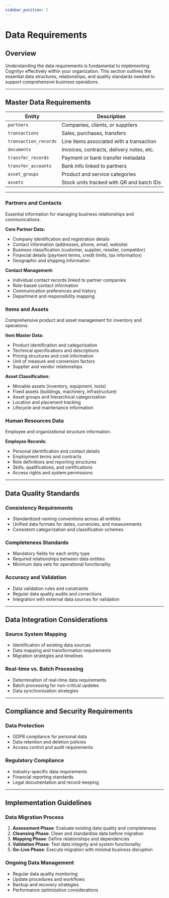 ```yaml
---
sidebar_position: 2
---
```


# Data Requirements

## Overview

Understanding the data requirements is fundamental to implementing Cognityv effectively within your organization. This section outlines the essential data structures, relationships, and quality standards needed to support comprehensive business operations.

---

## Master Data Requirements


| Entity               | Description                                      |
|----------------------|--------------------------------------------------|
| `partners`           | Companies, clients, or suppliers                 |
| `transactions`       | Sales, purchases, transfers                      |
| `transaction_records`| Line items associated with a transaction         |
| `documents`          | Invoices, contracts, delivery notes, etc.       |
| `transfer_records`   | Payment or bank transfer metadata                |
| `transfer_accounts`  | Bank info linked to partners                     |
| `asset_groups`       | Product and service categories                   |
| `assets`             | Stock units tracked with QR and batch IDs        |

---

### Partners and Contacts
Essential information for managing business relationships and communications.

**Core Partner Data:**
- Company identification and registration details
- Contact information (addresses, phone, email, website)
- Business classification (customer, supplier, reseller, competitor)
- Financial details (payment terms, credit limits, tax information)
- Geographic and shipping information

**Contact Management:**
- Individual contact records linked to partner companies
- Role-based contact information
- Communication preferences and history
- Department and responsibility mapping

### Items and Assets
Comprehensive product and asset management for inventory and operations.

**Item Master Data:**
- Product identification and categorization
- Technical specifications and descriptions
- Pricing structures and cost information
- Unit of measure and conversion factors
- Supplier and vendor relationships

**Asset Classification:**
- Movable assets (inventory, equipment, tools)
- Fixed assets (buildings, machinery, infrastructure)
- Asset groups and hierarchical categorization
- Location and placement tracking
- Lifecycle and maintenance information

### Human Resources Data
Employee and organizational structure information.

**Employee Records:**
- Personal identification and contact details
- Employment terms and contracts
- Role definitions and reporting structures
- Skills, qualifications, and certifications
- Access rights and system permissions

---

## Data Quality Standards

### Consistency Requirements
- Standardized naming conventions across all entities
- Unified data formats for dates, currencies, and measurements
- Consistent categorization and classification schemes

### Completeness Standards
- Mandatory fields for each entity type
- Required relationships between data entities
- Minimum data sets for operational functionality

### Accuracy and Validation
- Data validation rules and constraints
- Regular data quality audits and corrections
- Integration with external data sources for validation

---

## Data Integration Considerations

### Source System Mapping
- Identification of existing data sources
- Data mapping and transformation requirements
- Migration strategies and timelines

### Real-time vs. Batch Processing
- Determination of real-time data requirements
- Batch processing for non-critical updates
- Data synchronization strategies

---

## Compliance and Security Requirements

### Data Protection
- GDPR compliance for personal data
- Data retention and deletion policies
- Access control and audit requirements

### Regulatory Compliance
- Industry-specific data requirements
- Financial reporting standards
- Legal documentation and record-keeping

---

## Implementation Guidelines

### Data Migration Process
1. **Assessment Phase**: Evaluate existing data quality and completeness
2. **Cleansing Phase**: Clean and standardize data before migration
3. **Mapping Phase**: Define relationships and dependencies
4. **Validation Phase**: Test data integrity and system functionality
5. **Go-Live Phase**: Execute migration with minimal business disruption

### Ongoing Data Management
- Regular data quality monitoring
- Update procedures and workflows
- Backup and recovery strategies
- Performance optimization considerations 